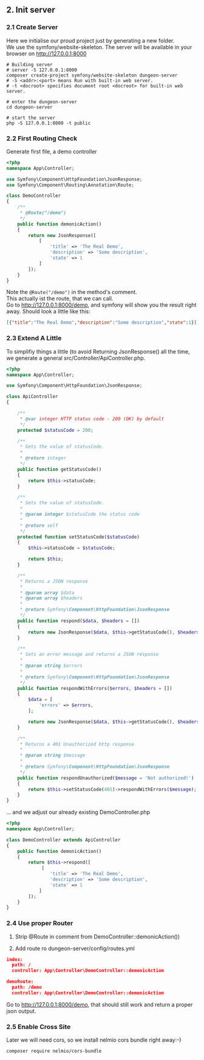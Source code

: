 ## 2. Init server

### 2.1 Create Server

Here we initialise our proud project just by generating a new folder.  
We use the symfony/website-skeleton. 
The server will be available in your browser on http://127.0.0.1:8000

~~~cli
# Building server
# server -S 127.0.0.1:8000
composer create-project symfony/website-skeleton dungeon-server
# -S <addr>:<port> means Run with built-in web server.
# -t <docroot> specifies document root <docroot> for built-in web server.

# enter the dungeon-server
cd dungeon-server

# start the server
php -S 127.0.0.1:8000 -t public
~~~

### 2.2 First Routing Check

Generate first file, a demo controller

~~~php
<?php
namespace App\Controller;

use Symfony\Component\HttpFoundation\JsonResponse;
use Symfony\Component\Routing\Annotation\Route;

class DemoController
{
    /**
     * @Route("/demo")
     */
    public function demonicAction()
    {
        return new JsonResponse([
            [
                'title' => 'The Real Demo',
                'description' => 'Some description',
                'state' => 1
            ]
        ]);
    }
}
~~~

Note the `@Route("/demo")` in the method's comment.  
This actually ist the route, that we can call.  
Go to <http://127.0.0.1:8000/demo>, and symfony will show you the result right away.
Should look a little like this:

~~~json
[{"title":"The Real Demo","description":"Some description","state":1}]
~~~
 
### 2.3 Extend A Little 

To simplifiy things a little (to avoid Returning JsonResponse() all the time, we generate a general src/Controller/ApiController.php.

~~~php
<?php
namespace App\Controller;

use Symfony\Component\HttpFoundation\JsonResponse;

class ApiController
{

    /**
     * @var integer HTTP status code - 200 (OK) by default
     */
    protected $statusCode = 200;

    /**
     * Gets the value of statusCode.
     *
     * @return integer
     */
    public function getStatusCode()
    {
        return $this->statusCode;
    }

    /**
     * Sets the value of statusCode.
     *
     * @param integer $statusCode the status code
     *
     * @return self
     */
    protected function setStatusCode($statusCode)
    {
        $this->statusCode = $statusCode;

        return $this;
    }

    /**
     * Returns a JSON response
     *
     * @param array $data
     * @param array $headers
     *
     * @return Symfony\Component\HttpFoundation\JsonResponse
     */
    public function respond($data, $headers = [])
    {
        return new JsonResponse($data, $this->getStatusCode(), $headers);
    }

    /**
     * Sets an error message and returns a JSON response
     *
     * @param string $errors
     *
     * @return Symfony\Component\HttpFoundation\JsonResponse
     */
    public function respondWithErrors($errors, $headers = [])
    {
        $data = [
            'errors' => $errors,
        ];

        return new JsonResponse($data, $this->getStatusCode(), $headers);
    }

    /**
     * Returns a 401 Unauthorized http response
     *
     * @param string $message
     *
     * @return Symfony\Component\HttpFoundation\JsonResponse
     */
    public function respondUnauthorized($message = 'Not authorized!')
    {
        return $this->setStatusCode(401)->respondWithErrors($message);
    }
}
~~~

... and we adjust our already existing DemoController.php

~~~php
<?php
namespace App\Controller;

class DemoController extends ApiController
{
    public function demonicAction()
    {
        return $this->respond([
             [
                'title' => 'The Real Demo',
                'description' => 'Some description',
                'state' => 1
            ]
        ]);
    }
}
~~~ 

### 2.4 Use proper Router

1. Strip @Route in comment from DemoController::demonicAction()) 

2. Add route ro dungeon-server/config/routes.yml

~~~json
index:
  path: /
  controller: App\Controller\DemoController::demonicAction

demoRoute:
  path: /demo
  controller: App\Controller\DemoController::demonicAction
~~~ 

Go to <http://127.0.0.1:8000/demo>, that should still work and return a proper json output.

### 2.5 Enable Cross Site

Later we will need cors, so we install nelmio cors bundle right away:-)

~~~cli
composer require nelmio/cors-bundle
~~~
